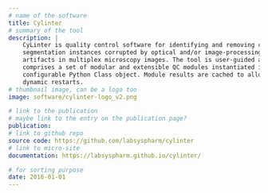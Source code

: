```yaml
---
# name of the software
title: Cylinter
# summary of the tool
description: |
    CyLinter is quality control software for identifying and removing cell
    segmentation instances corrupted by optical and/or image-processing
    artifacts in multiplex microscopy images. The tool is user-guided and
    comprises a set of modular and extensible QC modules instantiated in a
    configurable Python Class object. Module results are cached to allow for
    dynamic restarts.
# thumbnail image, can be a logo too
image: software/cylinter-logo_v2.png

# link to the publication
# maybe link to the entry on the publication page?
publication:
# link to github repo
source code: https://github.com/labsyspharm/cylinter
# link to micro-site
documentation: https://labsyspharm.github.io/cylinter/

# for sorting purpose
date: 2016-01-01
---
```

